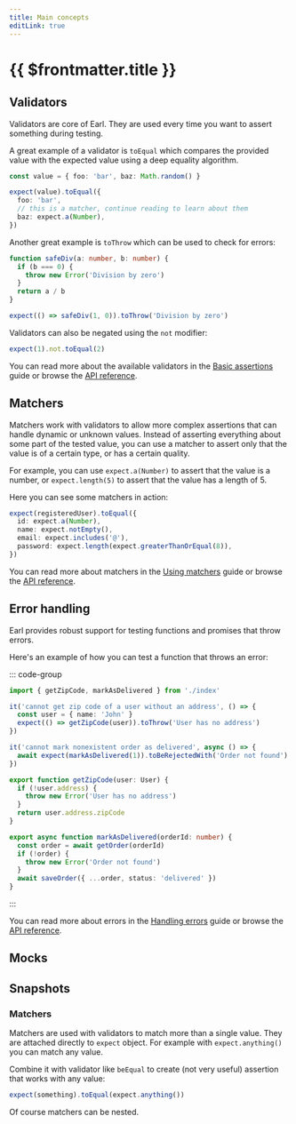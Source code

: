 ```yaml
---
title: Main concepts
editLink: true
---
```


# {{ $frontmatter.title }}

## Validators

Validators are core of Earl. They are used every time you want to assert
something during testing.

A great example of a validator is `toEqual` which compares the provided value
with the expected value using a deep equality algorithm.

```ts
const value = { foo: 'bar', baz: Math.random() }

expect(value).toEqual({
  foo: 'bar',
  // this is a matcher, continue reading to learn about them
  baz: expect.a(Number),
})
```

Another great example is `toThrow` which can be used to check for errors:

```ts
function safeDiv(a: number, b: number) {
  if (b === 0) {
    throw new Error('Division by zero')
  }
  return a / b
}

expect(() => safeDiv(1, 0)).toThrow('Division by zero')
```

Validators can also be negated using the `not` modifier:

```ts
expect(1).not.toEqual(2)
```

You can read more about the available validators in the [Basic assertions](/guides/basic-assertions) guide or browse the [API reference](/api/validators).

## Matchers

Matchers work with validators to allow more complex assertions that can handle
dynamic or unknown values. Instead of asserting everything about some part
of the tested value, you can use a matcher to assert only that the value is of
a certain type, or has a certain quality.

For example, you can use `expect.a(Number)` to assert that the value is a
number, or `expect.length(5)` to assert that the value has a length of 5.

Here you can see some matchers in action:

```ts
expect(registeredUser).toEqual({
  id: expect.a(Number),
  name: expect.notEmpty(),
  email: expect.includes('@'),
  password: expect.length(expect.greaterThanOrEqual(8)),
})
```

You can read more about matchers in the [Using matchers](/guides/using-matchers) guide or browse the [API reference](/api/matchers).

## Error handling

Earl provides robust support for testing functions and promises that throw errors.

Here's an example of how you can test a function that throws an error:

::: code-group

```ts [index.test.ts]
import { getZipCode, markAsDelivered } from './index'

it('cannot get zip code of a user without an address', () => {
  const user = { name: 'John' }
  expect(() => getZipCode(user)).toThrow('User has no address')
})

it('cannot mark nonexistent order as delivered', async () => {
  await expect(markAsDelivered(1)).toBeRejectedWith('Order not found')
})
```

```ts [index.ts]
export function getZipCode(user: User) {
  if (!user.address) {
    throw new Error('User has no address')
  }
  return user.address.zipCode
}

export async function markAsDelivered(orderId: number) {
  const order = await getOrder(orderId)
  if (!order) {
    throw new Error('Order not found')
  }
  await saveOrder({ ...order, status: 'delivered' })
}
```

:::

You can read more about errors in the [Handling errors](/guides/handling-errors) guide or browse the [API reference](/api/validators).

## Mocks

## Snapshots

<!-- TODO: read more in a guide about the most important validators -->
<!-- TODO: browse validators API reference -->

### Matchers

<!-- TODO: more info about matchers. -->

Matchers are used with validators to match more than a single value. They are
attached directly to `expect` object. For example with `expect.anything()` you
can match any value.

Combine it with validator like `beEqual` to create (not very useful) assertion
that works with any value:

```typescript
expect(something).toEqual(expect.anything())
```

Of course matchers can be nested.

<!-- TODO: read more in a guide about the most important matchers -->
<!-- TODO: browse matchers API reference -->

<!-- TODO: snapshots -->
<!-- TODO: mocks -->
<!-- TODO: plugins -->
